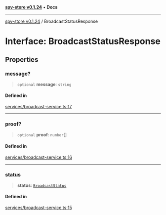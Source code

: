[**spv-store v0.1.24**](../README.md) • **Docs**

***

[spv-store v0.1.24](../globals.md) / BroadcastStatusResponse

# Interface: BroadcastStatusResponse

## Properties

### message?

> `optional` **message**: `string`

#### Defined in

[services/broadcast-service.ts:17](https://github.com/bitcoin-sv/spv-store/blob/03686d41c08cfcf21568a9b1fd3404a8ac07fb36/src/services/broadcast-service.ts#L17)

***

### proof?

> `optional` **proof**: `number`[]

#### Defined in

[services/broadcast-service.ts:16](https://github.com/bitcoin-sv/spv-store/blob/03686d41c08cfcf21568a9b1fd3404a8ac07fb36/src/services/broadcast-service.ts#L16)

***

### status

> **status**: [`BroadcastStatus`](../enumerations/BroadcastStatus.md)

#### Defined in

[services/broadcast-service.ts:15](https://github.com/bitcoin-sv/spv-store/blob/03686d41c08cfcf21568a9b1fd3404a8ac07fb36/src/services/broadcast-service.ts#L15)
